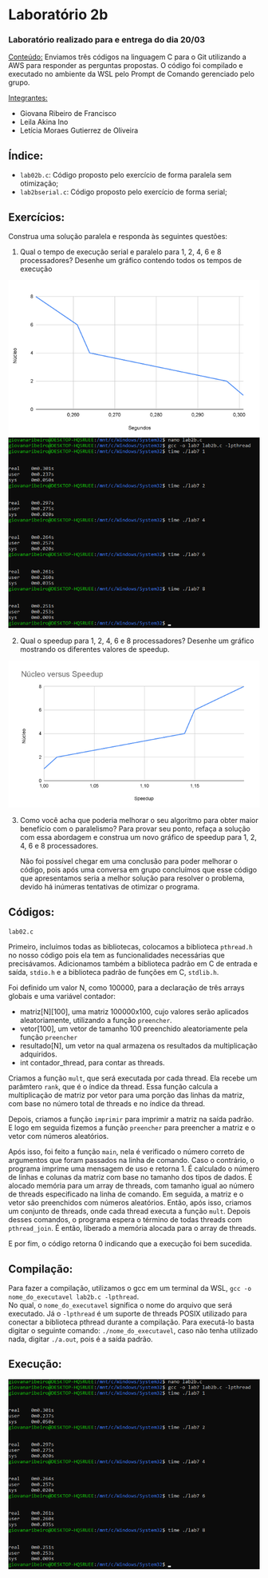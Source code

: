<h1>Laboratório 2b</h1>

<h3>Laboratório realizado para e entrega do dia 20/03</h3>

<ins>Conteúdo:</ins> Enviamos três códigos na linguagem C para o Git utilizando a AWS para responder as perguntas propostas. O código foi compilado e executado no ambiente da WSL pelo Prompt de Comando gerenciado pelo grupo.

<ins>Integrantes:</ins>
- Giovana Ribeiro de Francisco
- Leila Akina Ino
- Letícia Moraes Gutierrez de Oliveira

<h2>Índice:</h2>
<ul>
  <li><code>lab02b.c</code>: Código proposto pelo exercício de forma paralela sem otimização;
  <li><code>lab2bserial.c</code>: Código proposto pelo exercício de forma serial;
</ul>

<h2>Exercícios:</h2>
Construa uma solução paralela e responda às seguintes questões:

1. Qual o tempo de execução serial e paralelo para 1, 2, 4, 6 e 8 processadores? Desenhe um gráfico contendo todos os tempos de execução
   
<img src = "https://github.com/giovanaribeirodefrancisco/Computa-o-Paralela/blob/main/src/Gr%C3%A1fico2b.png" alt = "Gráfico de multiplicação 100000 x 100">

<img src = "https://github.com/giovanaribeirodefrancisco/Computa-o-Paralela/blob/main/src/Execu%C3%A7%C3%A3o%20Lab2b.png" alt = "Execução Tempo">

2. Qual o speedup para 1, 2, 4, 6 e 8 processadores? Desenhe um gráfico mostrando os diferentes valores de speedup.
   
<img src = "https://github.com/giovanaribeirodefrancisco/Computa-o-Paralela/blob/main/src/Speedup-2b.png" alt = "Gráfico do Speedup">

3. Como você acha que poderia melhorar o seu algoritmo para obter maior benefício com o paralelismo? Para provar seu ponto, refaça a solução com essa abordagem e construa um novo gráfico de speedup para 1, 2, 4, 6 e 8 processadores.

   Não foi possível chegar em uma conclusão para poder melhorar o código, pois após uma conversa em grupo concluímos que esse código que apresentamos seria a melhor solução para resolver o problema, devido há inúmeras tentativas de otimizar o programa. 

<h2>Códigos:</h2>

<code>lab02.c</code>

  Primeiro, incluímos todas as bibliotecas, colocamos a biblioteca <code>pthread.h</code> no nosso código pois ela tem as funcionalidades necessárias que precisávamos. Adicionamos também a biblioteca padrão em C de entrada e saída, <code>stdio.h</code> e a biblioteca padrão de funções em C, <code>stdlib.h</code>.
  
  Foi definido um valor N, como 100000, para a declaração de três arrays globais e uma variável contador:
    
  - matriz[N][100], uma matriz 100000x100, cujo valores serão aplicados aleatoriamente, utilizando a função <code>preencher</code>.
  - vetor[100], um vetor de tamanho 100 preenchido aleatoriamente pela função <code>preencher</code>
  - resultado[N], um vetor na qual armazena os resultados da multiplicação adquiridos.
  - int contador_thread, para contar as threads.

  Criamos a função <code>mult</code>, que será executada por cada thread. Ela recebe um parâmtero <code>rank</code>, que é o índice da thread. Essa função calcula a multiplicação de matriz por vetor para uma porção das linhas da matriz, com base no número total de threads e no índice da thread.

  Depois, criamos a função <code>imprimir</code> para imprimir a matriz na saída padrão. E logo em seguida fizemos a função <code>preencher</code> para preencher a matriz e o vetor com números aleatórios.

  Após isso, foi feito a função <code>main</code>, nela é verificado o número correto de argumentos que foram passados na linha de comando. Caso o contrário, o programa imprime uma mensagem de uso e retorna 1. 
  É calculado o número de linhas e colunas da matriz com base no tamanho dos tipos de dados. 
  É alocado memória para um array de threads, com tamanho igual ao número de threads especificado na linha de comando. 
  Em seguida, a matriz e o vetor são preenchidos com números aleatórios. Então, após isso, criamos um conjunto de threads, onde cada thread executa a função <code>mult</code>.
  Depois desses comandos, o programa espera o término de todas threads com <code>pthread_join</code>. É então, liberado a memória alocada para o array de threads. 
  
  E por fim, o código retorna 0 indicando que a execução foi bem sucedida.
  
<h2>Compilação:</h2>
Para fazer a compilação, utilizamos o gcc em um terminal da WSL, <code>gcc -o nome_do_executavel lab2b.c -lpthread</code>.
<br>
No qual, o <code>nome_do_executavel</code> significa o nome do arquivo que será executado. Já o <code>-lpthread</code> é um suporte de threads POSIX utilizado para conectar a biblioteca pthread durante a compilação. 
Para executá-lo basta digitar o seguinte comando: <code>./nome_do_executavel</code>, caso não tenha utilizado nada, digitar <code>./a.out</code>, pois é a saída padrão. 

<h2>Execução:</h2>

<img src = "https://github.com/giovanaribeirodefrancisco/Computa-o-Paralela/blob/main/src/Execu%C3%A7%C3%A3o%20Lab2b.png" alt = "Execução Tempo">

